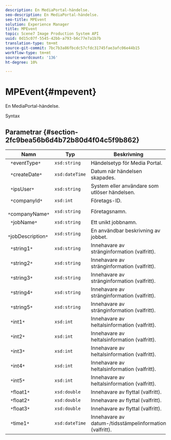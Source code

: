 ```yaml
---
description: En MediaPortal-händelse.
seo-description: En MediaPortal-händelse.
seo-title: MPEvent
solution: Experience Manager
title: MPEvent
topic: Scene7 Image Production System API
uuid: 0d15c07f-5545-42bb-a793-b6c77e7a1b7b
translation-type: tm+mt
source-git-commit: 7bc7b3a86fbcdc57cfdc31745fae3afc06e44b15
workflow-type: tm+mt
source-wordcount: '136'
ht-degree: 10%

---
```



# MPEvent{#mpevent}

En MediaPortal-händelse.

Syntax

## Parametrar {#section-2fc9bea56b6d4b72b80d4f04c5f9b862}

| Namn | Typ | Beskrivning |
|---|---|---|
| ` *`eventType`*` | `xsd:string` | Händelsetyp för Media Portal. |
| ` *`createDate`*` | `xsd:dateTime` | Datum när händelsen skapades. |
| ` *`ipsUser`*` | `xsd:string` | System eller användare som utlöser händelsen. |
| ` *`companyId`*` | `xsd:int` | Företags-ID. |
| ` *`companyName`*` | `xsd:string` | Företagsnamn. |
| ` *`jobName`*` | `xsd:string` | Ett unikt jobbnamn. |
| ` *`jobDescription`*` | `xsd:string` | En användbar beskrivning av jobbet. |
| ` *`string1`*` | `xsd:string` | Innehavare av stränginformation (valfritt). |
| ` *`string2`*` | `xsd:string` | Innehavare av stränginformation (valfritt). |
| ` *`string3`*` | `xsd:string` | Innehavare av stränginformation (valfritt). |
| ` *`string4`*` | `xsd:string` | Innehavare av stränginformation (valfritt). |
| ` *`string5`*` | `xsd:string` | Innehavare av stränginformation (valfritt). |
| ` *`int1`*` | `xsd:int` | Innehavare av heltalsinformation (valfritt). |
| ` *`int2`*` | `xsd:int` | Innehavare av heltalsinformation (valfritt). |
| ` *`int3`*` | `xsd:int` | Innehavare av heltalsinformation (valfritt). |
| ` *`int4`*` | `xsd:int` | Innehavare av heltalsinformation (valfritt). |
| ` *`int5`*` | `xsd:int` | Innehavare av heltalsinformation (valfritt). |
| ` *`float1`*` | `xsd:double` | Innehavare av flyttal (valfritt). |
| ` *`float2`*` | `xsd:double` | Innehavare av flyttal (valfritt). |
| ` *`float3`*` | `xsd:double` | Innehavare av flyttal (valfritt). |
| ` *`time1`*` | `xsd:dateTime` | Innehavare av datum-/tidsstämpelinformation (valfritt). |

